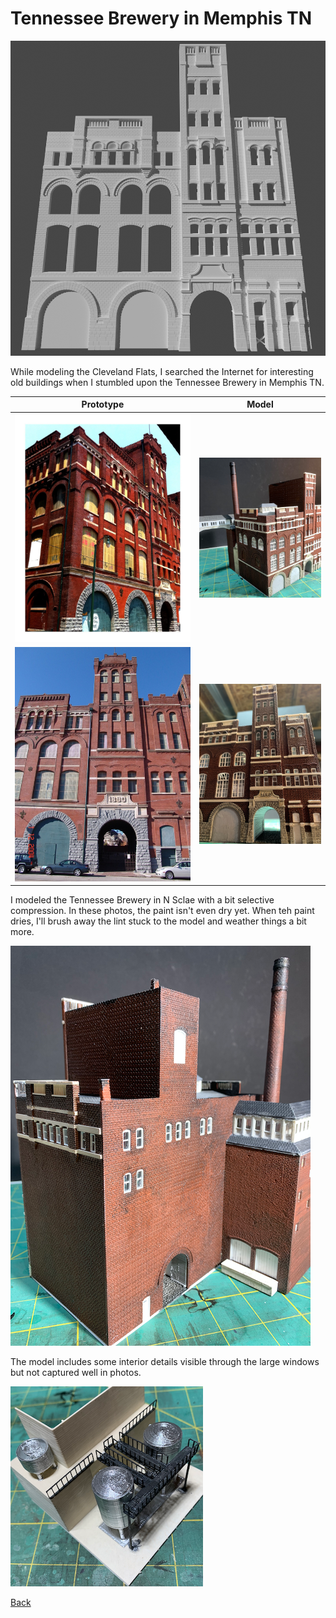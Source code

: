 # Tennessee Brewery in Memphis TN 

![Front Elevation](frontI.png)

While modeling the Cleveland Flats, I searched the Internet for interesting old buildings when I stumbled upon the Tennessee Brewery in Memphis TN.

Prototype        |   Model                   
:---------------:|:----------------------------------:
![](protoCornerElevation.jpeg)  |  ![](IMG_0674.png)
![](protoFrontElevation4.jpeg)  |  ![](IMG_0679.png)

I modeled the Tennessee Brewery in N Sclae with a bit selective compression. In these photos, the paint isn't even dry yet. When teh paint dries, I'll brush away the lint stuck to the model and weather things a bit more. 

![Back](IMG_0683.png)

The model includes some interior details visible through the large windows but not captured well in photos. 

![Interior](IMG_0667.png)


[Back](https://nscale4by8.github.io/nscale4x8/)

